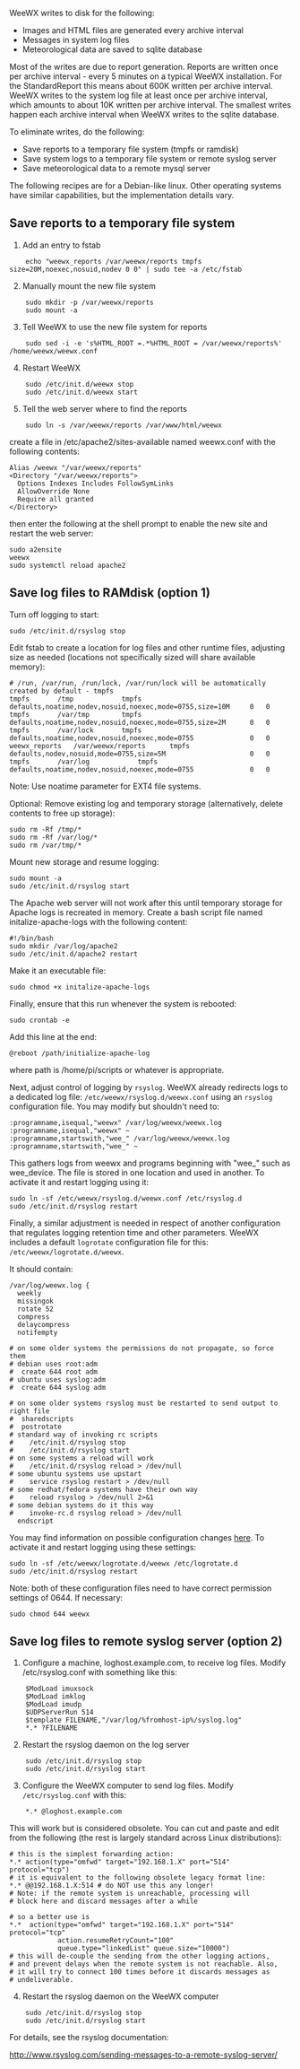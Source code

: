 WeeWX writes to disk for the following:

* Images and HTML files are generated every archive interval
* Messages in system log files
* Meteorological data are saved to sqlite database

Most of the writes are due to report generation.  Reports are written once per archive interval - every 5 minutes on a typical WeeWX installation.  For the StandardReport this means about 600K written per archive interval.  WeeWX writes to the system log file at least once per archive interval, which amounts to about 10K written per archive interval.  The smallest writes happen each archive interval when WeeWX writes to the sqlite database.

To eliminate writes, do the following:

* Save reports to a temporary file system (tmpfs or ramdisk)
* Save system logs to a temporary file system or remote syslog server
* Save meteorological data to a remote mysql server

The following recipes are for a Debian-like linux.  Other operating systems have similar capabilities, but the implementation details vary.

## Save reports to a temporary file system

1) Add an entry to fstab

```
    echo "weewx_reports /var/weewx/reports tmpfs size=20M,noexec,nosuid,nodev 0 0" | sudo tee -a /etc/fstab
```

2) Manually mount the new file system

```
    sudo mkdir -p /var/weewx/reports
    sudo mount -a
```

3) Tell WeeWX to use the new file system for reports

```
    sudo sed -i -e 's%HTML_ROOT =.*%HTML_ROOT = /var/weewx/reports%' /home/weewx/weewx.conf
```

4) Restart WeeWX

```
    sudo /etc/init.d/weewx stop
    sudo /etc/init.d/weewx start
```

5) Tell the web server where to find the reports

```
    sudo ln -s /var/weewx/reports /var/www/html/weewx
```
create a file in /etc/apache2/sites-available named weewx.conf with the following contents:

```
Alias /weewx "/var/weewx/reports"
<Directory "/var/weewx/reports">
  Options Indexes Includes FollowSymLinks
  AllowOverride None
  Require all granted
</Directory>
```
then enter the following at the shell prompt to enable the new site and restart the web server:

```
sudo a2ensite
weewx
sudo systemctl reload apache2
```
## Save log files to RAMdisk (option 1)

Turn off logging to start:

`sudo /etc/init.d/rsyslog stop`

Edit fstab to create a location for log files and other runtime files, adjusting size as needed (locations not specifically sized will share available memory):

```
# /run, /var/run, /run/lock, /var/run/lock will be automatically created by default - tmpfs
tmpfs		/tmp			tmpfs	defaults,noatime,nodev,nosuid,noexec,mode=0755,size=10M	    0	0
tmpfs		/var/tmp		tmpfs	defaults,noatime,nodev,nosuid,noexec,mode=0755,size=2M	    0	0
tmpfs		/var/lock		tmpfs	defaults,noatime,nodev,nosuid,noexec,mode=0755              0	0
weewx_reports	/var/weewx/reports      tmpfs   defaults,nodev,nosuid,mode=0755,size=5M                     0   0
tmpfs		/var/log	        tmpfs	defaults,noatime,nodev,nosuid,noexec,mode=0755              0   0
```
Note: Use noatime parameter for EXT4 file systems.

Optional: Remove existing log and temporary storage (alternatively, delete contents to free up storage):

```
sudo rm -Rf /tmp/*
sudo rm -Rf /var/log/*
sudo rm /var/tmp/*
```

Mount new storage and resume logging:

```
sudo mount -a
sudo /etc/init.d/rsyslog start
```

The Apache web server will not work after this until temporary storage for Apache logs is recreated in memory. Create a bash script file named initalize-apache-logs with the following content:

```
#!/bin/bash
sudo mkdir /var/log/apache2
sudo /etc/init.d/apache2 restart
```

Make it an executable file:

`sudo chmod +x initalize-apache-logs`

Finally, ensure that this run whenever the system is rebooted:

`sudo crontab -e`

Add this line at the end:

`@reboot /path/initialize-apache-log`

where path is /home/pi/scripts or whatever is appropriate.

Next, adjust control of logging by `rsyslog`. WeeWX already redirects logs to a dedicated log file: `/etc/weewx/rsyslog.d/weewx.conf` using an `rsyslog` configuration file. You may modify but shouldn't need to:

```
:programname,isequal,"weewx" /var/log/weewx/weewx.log :programname,isequal,"weewx" ~
:programname,startswith,"wee_" /var/log/weewx/weewx.log :programname,startswith,"wee_" ~
```
This gathers logs from weewx and programs beginning with "wee_" such as wee_device. The file is stored in one location and used in another. To activate it and restart logging using it:

```
sudo ln -sf /etc/weewx/rsyslog.d/weewx.conf /etc/rsyslog.d
sudo /etc/init.d/rsyslog restart
```
Finally, a similar adjustment is needed in respect of another configuration that regulates logging retention time and other parameters. WeeWX includes a default `logrotate` configuration file for this: `/etc/weewx/logrotate.d/weewx`.

It should contain:

```
/var/log/weewx.log {
  weekly
  missingok
  rotate 52
  compress
  delaycompress
  notifempty

# on some older systems the permissions do not propagate, so force them
# debian uses root:adm
#  create 644 root adm
# ubuntu uses syslog:adm
#  create 644 syslog adm

# on some older systems rsyslog must be restarted to send output to right file
#  sharedscripts
#  postrotate
# standard way of invoking rc scripts
#    /etc/init.d/rsyslog stop
#    /etc/init.d/rsyslog start
# on some systems a reload will work
#    /etc/init.d/rsyslog reload > /dev/null
# some ubuntu systems use upstart
#    service rsyslog restart > /dev/null
# some redhat/fedora systems have their own way
#    reload rsyslog > /dev/null 2>&1
# some debian systems do it this way
#    invoke-rc.d rsyslog reload > /dev/null
  endscript
```

You may find information on possible configuration changes [here](http://wiki.rsyslog.com/index.php/Main_Page). To activate it and restart logging using these settings:

```
sudo ln -sf /etc/weewx/logrotate.d/weewx /etc/logrotate.d
sudo /etc/init.d/rsyslog restart
```
Note: both of these configuration files need to have correct permission settings of 0644. If necessary:

`sudo chmod 644 weewx`

## Save log files to remote syslog server (option 2)

1) Configure a machine, loghost.example.com, to receive log files.  Modify /etc/rsyslog.conf with something like this:

```
    $ModLoad imuxsock 
    $ModLoad imklog
    $ModLoad imudp
    $UDPServerRun 514
    $template FILENAME,"/var/log/%fromhost-ip%/syslog.log"
    *.* ?FILENAME
```

2) Restart the rsyslog daemon on the log server

```
    sudo /etc/init.d/rsyslog stop
    sudo /etc/init.d/rsyslog start
```

3) Configure the WeeWX computer to send log files.  Modify `/etc/rsyslog.conf` with this:

```
    *.* @loghost.example.com
```
This will work but is considered obsolete. You can cut and paste and edit from the following (the rest is largely standard across Linux distributions):

```
# this is the simplest forwarding action:
*.* action(type="omfwd" target="192.168.1.X" port="514" protocol="tcp")
# it is equivalent to the following obsolete legacy format line:
*.* @@192.168.1.X:514 # do NOT use this any longer!
# Note: if the remote system is unreachable, processing will
# block here and discard messages after a while

# so a better use is
*.*  action(type="omfwd" target="192.168.1.X" port="514" protocol="tcp"
            action.resumeRetryCount="100"
            queue.type="linkedList" queue.size="10000")
# this will de-couple the sending from the other logging actions,
# and prevent delays when the remote system is not reachable. Also,
# it will try to connect 100 times before it discards messages as
# undeliverable.
```

4) Restart the rsyslog daemon on the WeeWX computer

```
    sudo /etc/init.d/rsyslog stop
    sudo /etc/init.d/rsyslog start
```

For details, see the rsyslog documentation:

http://www.rsyslog.com/sending-messages-to-a-remote-syslog-server/
